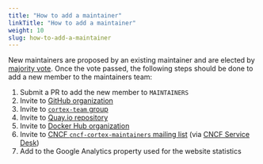 ```yaml
---
title: "How to add a maintainer"
linkTitle: "How to add a maintainer"
weight: 10
slug: how-to-add-a-maintainer
---
```


New maintainers are proposed by an existing maintainer and are elected by [majority vote](./_index.md#changes-in-maintainership). Once the vote passed, the following steps should be done to add a new member to the maintainers team:

1. Submit a PR to add the new member to `MAINTAINERS`
2. Invite to [GitHub organization](https://github.com/orgs/cortexproject/people)
3. Invite to [`cortex-team` group](https://groups.google.com/forum/#!forum/cortex-team)
4. Invite to [Quay.io repository](https://quay.io/organization/cortexproject?tab=teams)
5. Invite to [Docker Hub organization](https://hub.docker.com/u/cortexproject)
6. Invite to [CNCF `cncf-cortex-maintainers` mailing list](https://lists.cncf.io/g/cncf-cortex-maintainers) (via [CNCF Service Desk](https://servicedesk.cncf.io))
7. Add to the Google Analytics property used for the website statistics
